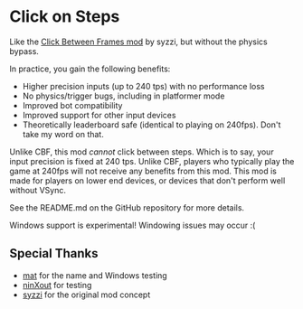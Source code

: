 # Click on Steps

Like the [Click Between Frames mod](https://github.com/theyareonit/Click-Between-Frames) by syzzi, but without the physics bypass.

In practice, you gain the following benefits:

- Higher precision inputs (up to 240 tps) with no performance loss
- No physics/trigger bugs, including in platformer mode
- Improved bot compatibility
- Improved support for other input devices
- Theoretically leaderboard safe (identical to playing on 240fps). Don't take my word on that.

Unlike CBF, this mod _cannot_ click between steps.
Which is to say, your input precision is fixed at 240 tps.
Unlike CBF, players who typically play the game at 240fps will not receive any benefits from this mod.
This mod is made for players on lower end devices, or devices that don't perform well without VSync.

See the README.md on the GitHub repository for more details.

Windows support is experimental! Windowing issues may occur :(

## Special Thanks

- [mat](https://github.com/matcool) for the name and Windows testing
- [ninXout](https://github.com/ninXout) for testing
- [syzzi](https://github.com/theyareonit) for the original mod concept
